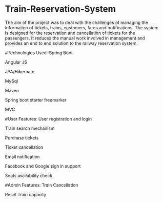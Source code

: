 # Train-Reservation-System

The aim of the project was to deal with the challenges of managing the information of tickets, trains, customers, fares and notifications.
The system is designed for the reservation and cancellation of tickets for the passengers.
It reduces the manual work involved in management and provides an end to end solution to the railway reservation system.

#Technologies Used:
Spring Boot

Angular JS

JPA/Hibernate

MySql

Maven

Spring boot starter freemarker

MVC

#User Features:
User registration and login

Train search mechanism

Purchase tickets

Ticket cancellation

Email notification

Facebook and Google sign in support

Seats availability check

#Admin Features:
Train Cancellation

Reset Train capacity
